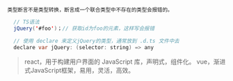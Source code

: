 ` 类型断言不是类型转换，断言成一个联合类型中不存在的类型会报错的。 `

```java
  // TS语法 
  jQuery('#foo')；// 获取id为foo的元素，这样写会报错

  // 使用 declare 来定义jQuery的类型，通常放到 .d.ts 文件中去
  declare var jQuery: (selector: string) => any
```

> react，用于构建用户界面的 JavaScript 库，声明式，组件化。
> vue，渐进式JavaScript框架，易用，灵活，高效。